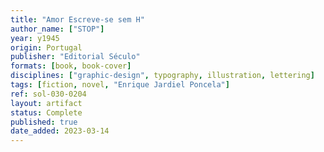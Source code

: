 ```yaml
---
title: "Amor Escreve-se sem H"
author_name: ["STOP"]
year: y1945
origin: Portugal
publisher: "Editorial Século"
formats: [book, book-cover]
disciplines: ["graphic-design", typography, illustration, lettering]
tags: [fiction, novel, "Enrique Jardiel Poncela"]
ref: sol-030-0204
layout: artifact
status: Complete
published: true
date_added: 2023-03-14
---
```

